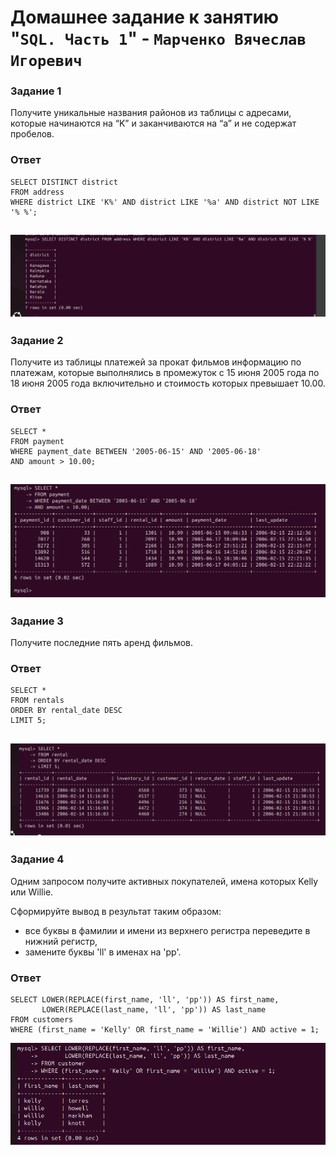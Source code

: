 # Домашнее задание к занятию "`SQL. Часть 1`" - `Марченко Вячеслав Игоревич`

### Задание 1

Получите уникальные названия районов из таблицы с адресами, которые начинаются на “K” и заканчиваются на “a” и не содержат пробелов.

### Ответ

```
SELECT DISTINCT district
FROM address
WHERE district LIKE 'K%' AND district LIKE '%a' AND district NOT LIKE '% %';

```
![Task 1](https://github.com/Takarigua/sys-pattern-homework12-03/blob/e0549932d81be59ab4a47dcd146fb3403e20c164/img/Task%201.png)
---

### Задание 2

Получите из таблицы платежей за прокат фильмов информацию по платежам, которые выполнялись в промежуток с 15 июня 2005 года по 18 июня 2005 года включительно и стоимость которых превышает 10.00.

### Ответ

```
SELECT *
FROM payment
WHERE payment_date BETWEEN '2005-06-15' AND '2005-06-18'
AND amount > 10.00;
```
![Task 2](https://github.com/Takarigua/sys-pattern-homework12-03/blob/e0549932d81be59ab4a47dcd146fb3403e20c164/img/Task%202.png)
---

### Задание 3

Получите последние пять аренд фильмов.

### Ответ

```
SELECT *
FROM rentals
ORDER BY rental_date DESC
LIMIT 5;
```
![Task 3](https://github.com/Takarigua/sys-pattern-homework12-03/blob/e0549932d81be59ab4a47dcd146fb3403e20c164/img/Task%203.png)
---

### Задание 4

Одним запросом получите активных покупателей, имена которых Kelly или Willie.

Сформируйте вывод в результат таким образом:
- все буквы в фамилии и имени из верхнего регистра переведите в нижний регистр,
- замените буквы 'll' в именах на 'pp'.

### Ответ

```
SELECT LOWER(REPLACE(first_name, 'll', 'pp')) AS first_name,
       LOWER(REPLACE(last_name, 'll', 'pp')) AS last_name
FROM customers
WHERE (first_name = 'Kelly' OR first_name = 'Willie') AND active = 1;

```
![Task 4](https://github.com/Takarigua/sys-pattern-homework12-03/blob/e0549932d81be59ab4a47dcd146fb3403e20c164/img/Task%204.png)
